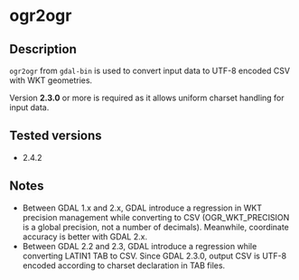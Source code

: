 # ogr2ogr

## Description

`ogr2ogr` from `gdal-bin` is used to convert input data to UTF-8 encoded CSV with WKT geometries.

Version **2.3.0** or more is required as it allows uniform charset handling for input data.

## Tested versions

* 2.4.2

## Notes

* Between GDAL 1.x and 2.x, GDAL introduce a regression in WKT precision management while converting to CSV (OGR_WKT_PRECISION is a global precision, not a number of decimals). Meanwhile, coordinate accuracy is better with GDAL 2.x.
* Between GDAL 2.2 and 2.3, GDAL introduce a regression while converting LATIN1 TAB to CSV. Since GDAL 2.3.0, output CSV is UTF-8 encoded according to charset declaration in TAB files.
